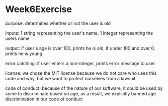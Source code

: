 # Week6Exercise
purpose: determines whether or not the user is old

inputs: 1 string representing the user's name, 1 integer representing the users name

output: if user's age is over 100, prints he is old, if under 100 and over 0, prints he is young

error catching: if user enters a non-integer, prints error message to user

license: we chose the MIT license because we do not care who uses this code and why, but we want to protect ourselves from a lawsuit

code of conduct: because of the nature of our software, it could be used by some to discriminate based on age, as a result, we explicitly
banned age discrimination in our code of conduct
